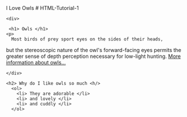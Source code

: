 <!doctype html>
<html>
  <head> 
  <tittle> I Love Owls</tittle>
  </head>
  <body>
  # HTML-Tutorial-1
  
    <div> 
   
     <h1> Owls </h1>
    <p> 
      Most birds of prey sport eyes on the sides of their heads,
  but the stereoscopic nature of the owl's forward-facing eyes permits the greater
  sense of depth perception necessary for low-light hunting.
      <a href="https://en.wikipedia.org/wiki/Owl">More information about owls...</a>
     </p>
   
    </div>
    
    <h2> Why do I like owls so much <h/>
      <ol> 
        <li> They are adorable </li>
        <li> and lovely </li>
        <li> and cuddly </li>
      </ol>
        
    
    
    
  </body>
</html>


